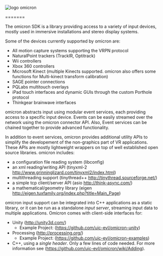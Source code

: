 ![logo](https://github.com/uic-evl/omicron/blob/master/logo.png) omicron

=======

The omicron SDK is a library providing access to a variety of input devices, mostly used in immersive installations and stereo display systems. 

Some of the devices currently supported by omicron are:
 * All motion capture systems supporting the VRPN protocol
 * NaturalPoint trackers (TrackIR, Optitrack)
 * Wii controllers
 * Xbox 360 controllers
 * Microsoft Kinect (multiple Kinects supported. omicron also offers some functions for Multi-kinect transform calibration)
 * SAGE pointer connections
 * PQLabs multitouch overlays
 * iPad touch interfaces and dynamic GUIs through the custom Porthole protocol
 * Thinkgear brainwave interfaces

omicron abstracts input using modular event services, each providing access to a specific input device. Events can be easily streamed over the network using the omicron connector API. Also, Event services can be chained together to provide advanced functionality.

In addition to event services, omicron provides additional utility APIs to simplify the developement of the non-graphics part of VR applications. These APIs are mostly lightweight wrappers on top of well established open source libraries. omicron includes:
 * a configuration file reading system (libconfig)
 * an xml reading/writing API (tinyxml-2 http://www.grinninglizard.com/tinyxml2/index.html)
 * multithreading support (tinythread++ http://tinythread.sourceforge.net/)
 * a simple tcp client/server API (asio http://think-async.com/)
 * a mathematical/geometry library (eigen http://eigen.tuxfamily.org/index.php?title=Main_Page)

omicron input support can be integrated into C++ applications as a static library, or it can be run as a standalone *input server*, streaming input data to multiple applications. Omicron comes with client-side interfaces for:
 * Unity (http://unity3d.com/)
   * Example Project: (https://github.com/uic-evl/omicron-unity)
 * Processing (http://processing.org/)
   * Example Project: (https://github.com/uic-evl/omicron-examples)
 * C++, using a *single header*. Only a few lines of code needed. For more information see (https://github.com/uic-evl/omicron/wiki/Adding).
